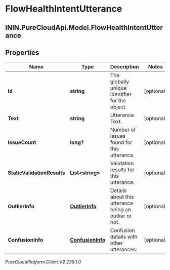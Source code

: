 # FlowHealthIntentUtterance

## ININ.PureCloudApi.Model.FlowHealthIntentUtterance

## Properties

|Name | Type | Description | Notes|
|------------ | ------------- | ------------- | -------------|
| **Id** | **string** | The globally unique identifier for the object. | [optional] |
| **Text** | **string** | Utterance Text. | [optional] |
| **IssueCount** | **long?** | Number of issues found for this utterance. | [optional] |
| **StaticValidationResults** | **List&lt;string&gt;** | Validation results for this utterance. | [optional] |
| **OutlierInfo** | [**OutlierInfo**](OutlierInfo) | Details about this utterance being an outlier or not. | [optional] |
| **ConfusionInfo** | [**ConfusionInfo**](ConfusionInfo) | Confusion details with other utterances. | [optional] |



_PureCloudPlatform.Client.V2 239.1.0_
